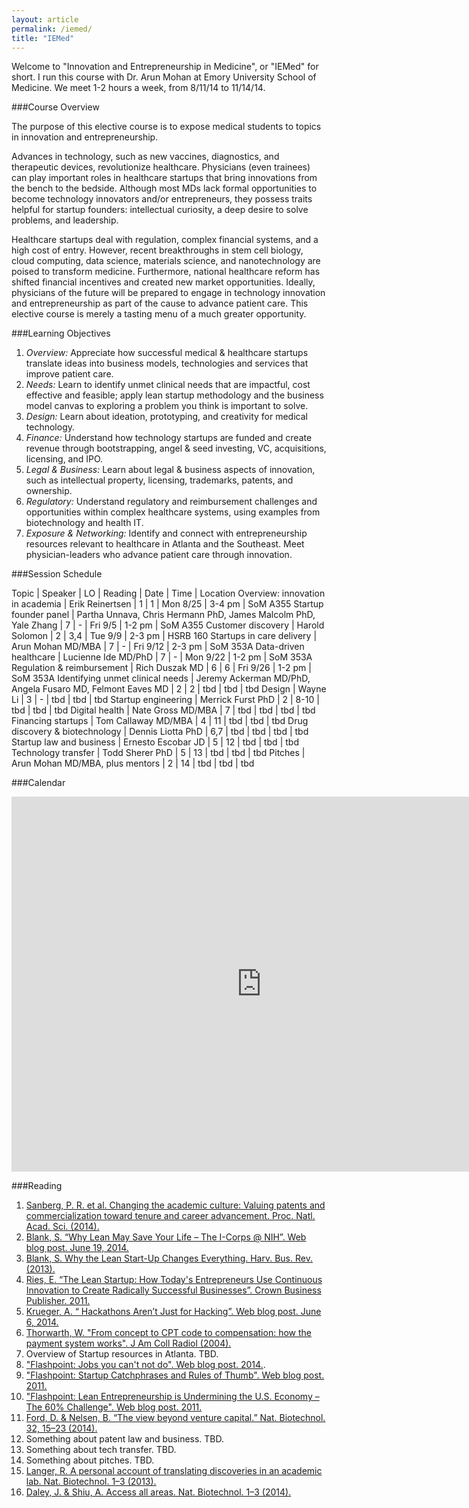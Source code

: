 ```yaml
---
layout: article
permalink: /iemed/
title: "IEMed"
---
```


Welcome to "Innovation and Entrepreneurship in Medicine", or "IEMed" for short. I run this course with Dr. Arun Mohan at Emory University School of Medicine. We meet 1-2 hours a week, from 8/11/14 to 11/14/14.

###Course Overview

The purpose of this elective course is to expose medical students to topics in innovation and entrepreneurship.

Advances in technology, such as new vaccines, diagnostics, and therapeutic devices, revolutionize healthcare. Physicians (even trainees) can play important roles in healthcare startups that bring innovations from the bench to the bedside. Although most MDs lack formal opportunities to become technology innovators and/or entrepreneurs, they possess traits helpful for startup founders: intellectual curiosity, a deep desire to solve problems, and leadership.

Healthcare startups deal with regulation, complex financial systems, and a high cost of entry. However, recent breakthroughs in stem cell biology, cloud computing, data science, materials science, and nanotechnology are poised to transform medicine. Furthermore, national healthcare reform has shifted financial incentives and created new market opportunities. Ideally, physicians of the future will be prepared to engage in technology innovation and entrepreneurship as part of the cause to advance patient care. This elective course is merely a tasting menu of a much greater opportunity.

###Learning Objectives

1. *Overview:* Appreciate how successful medical & healthcare startups translate ideas into business models, technologies and services that improve patient care.
2. *Needs:* Learn to identify unmet clinical needs that are impactful, cost effective and feasible; apply lean startup methodology and the business model canvas to exploring a problem you think is important to solve.
3. *Design:* Learn about ideation, prototyping, and creativity for medical technology.
4. *Finance:* Understand how technology startups are funded and create revenue through bootstrapping, angel & seed investing, VC, acquisitions, licensing, and IPO.
5. *Legal & Business:* Learn about legal & business aspects of innovation, such as intellectual property, licensing, trademarks, patents, and ownership.
6. *Regulatory:* Understand regulatory and reimbursement challenges and opportunities within complex healthcare systems, using examples from biotechnology and health IT.
7. *Exposure & Networking:* Identify and connect with entrepreneurship resources relevant to healthcare in Atlanta and the Southeast. Meet physician-leaders who advance patient care through innovation.

###Session Schedule

Topic 													 | Speaker 				 	 | LO	| Reading | Date 	   | Time   | Location
Overview: innovation in academia | Erik Reinertsen 	 |	1 |	1			  | Mon 8/25 | 3-4 pm | SoM A355
Startup founder panel 					 | Partha Unnava, Chris Hermann PhD, James Malcolm PhD, Yale Zhang | 7 |		-		| Fri 9/5 | 1-2 pm | SoM A355
Customer discovery		 					 | Harold Solomon  	 | 2  | 3,4	  	| Tue 9/9 | 2-3 pm | HSRB 160
Startups in care delivery				 | Arun Mohan MD/MBA | 7  | -				| Fri 9/12 | 2-3 pm | SoM 353A
Data-driven healthcare				   | Lucienne Ide MD/PhD | 7 | -			| Mon 9/22 | 1-2 pm | SoM 353A
Regulation & reimbursement		 	 | Rich Duszak MD	 	 | 6 	| 6 			| Fri 9/26 | 1-2 pm | SoM 353A
Identifying unmet clinical needs | Jeremy Ackerman MD/PhD, Angela Fusaro MD, Felmont Eaves MD | 2 | 2 | tbd | tbd | tbd
Design 													 | Wayne Li					 | 3 	| - 			| tbd | tbd | tbd
Startup engineering							 | Merrick Furst PhD | 2 	| 8-10		| tbd | tbd | tbd
Digital health									 | Nate Gross MD/MBA | 7  | tbd			| tbd | tbd | tbd
Financing startups							 | Tom Callaway MD/MBA | 4 | 11 	 	| tbd | tbd | tbd
Drug discovery & biotechnology	 | Dennis Liotta PhD | 6,7 | tbd		| tbd | tbd | tbd
Startup law and business				 | Ernesto Escobar JD | 5 | 12			| tbd | tbd | tbd
Technology transfer							 | Todd Sherer PhD 	 | 5 	| 13			| tbd | tbd | tbd
Pitches													 | Arun Mohan MD/MBA, plus mentors | 2 | 14 | tbd | tbd | tbd

###Calendar

<iframe src="https://www.google.com/calendar/embed?src=3p4leat7h2r56vqnkbujth4qvc%40group.calendar.google.com&ctz=America/New_York" style="border: 0" width="800" height="600" frameborder="0" scrolling="no"></iframe>

###Reading
1. [Sanberg, P. R. et al. Changing the academic culture: Valuing patents and commercialization toward tenure and career advancement. Proc. Natl. Acad. Sci. (2014).](http://www.ncbi.nlm.nih.gov/pmc/articles/PMC4020064/)
2. [Blank, S. “Why Lean May Save Your Life – The I-Corps @ NIH”. Web blog post. June 19, 2014.](http://steveblank.com/2014/06/19/why-lean-may-save-your-life-the-i-corps-nih/)
3. [Blank, S. Why the Lean Start-Up Changes Everything. Harv. Bus. Rev. (2013).](http://steveblank.com/2013/05/06/free-reprints-of-why-the-lean-startup-changes-everything/)
4. [Ries, E. “The Lean Startup: How Today's Entrepreneurs Use Continuous Innovation to Create Radically Successful Businesses”. Crown Business Publisher. 2011.](http://www.amazon.com/dp/0307887898/?tag=googhydr-20&hvadid=32548561951&hvpos=1t1&hvexid=&hvnetw=g&hvrand=5091541203456127884&hvpone=14.64&hvptwo=&hvqmt=b&hvdev=c&ref=pd_sl_848hom633v_b)
5. [Krueger, A. “ Hackathons Aren’t Just for Hacking”. Web blog post. June 6, 2014.](http://www.wired.com/2012/06/hackathons-arent-just-for-hacking/)
6. [Thorwarth, W. "From concept to CPT code to compensation: how the payment system works". J Am Coll Radiol (2004).](http://www.sciencedirect.com/science/article/pii/S1546144003000206)
7. Overview of Startup resources in Atlanta. TBD.
8. ["Flashpoint: Jobs you can't not do". Web blog post. 2014.](http://flashpoint.gatech.edu/jobs-you-cant-not-do/).
9. ["Flashpoint: Startup Catchphrases and Rules of Thumb". Web blog post. 2011.](http://flashpoint.gatech.edu/startup-catchphrases-and-rules-of-thumb/)
10. ["Flashpoint: Lean Entrepreneurship is Undermining the U.S. Economy – The 60% Challenge". Web blog post. 2011.](http://flashpoint.gatech.edu/lean-entrepreneurship-is-undermining-the-u-s-economy-the-60-challenge-2/)
11. [Ford, D. & Nelsen, B. “The view beyond venture capital.” Nat. Biotechnol. 32, 15–23 (2014).](http://www.nature.com/nbt/journal/v32/n1/full/nbt.2780.html)
12. Something about patent law and business. TBD.
13. Something about tech transfer. TBD.
14. Something about pitches. TBD.
15. [Langer, R. A personal account of translating discoveries in an academic lab. Nat. Biotechnol. 1–3 (2013).](http://www.nature.com/nbt/journal/v31/n6/full/nbt.2609.html)
16. [Daley, J. & Shiu, A. Access all areas. Nat. Biotechnol. 1–3 (2014).](http://www.nature.com/nbt/journal/v32/n7/abs/nbt.2941.html)
